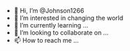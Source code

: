 - 👋 Hi, I’m @Johnson1266
- 👀 I’m interested in changing the world
- 🌱 I’m currently learning ...
- 💞️ I’m looking to collaborate on ...
- 📫 How to reach me ...

<!---
Johnson1266/Johnson1266 is a ✨ special ✨ repository because its `README.md` (this file) appears on your GitHub profile.
You can click the Preview link to take a look at your changes.
--->
